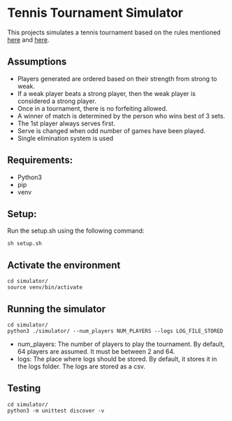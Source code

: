 # Tennis Tournament Simulator

This projects simulates a tennis tournament based on the rules mentioned [here](https://en.wikipedia.org/wiki/Tennis_scoring_system) and [here](https://www.youtube.com/watch?v=stdk_U0pL0o).

## Assumptions
- Players generated are ordered based on their strength from strong to weak.
- If a weak player beats a strong player, then the weak player is considered a strong player.
- Once in a tournament, there is no forfeiting allowed.
- A winner of match is determined by the person who wins best of 3 sets.
- The 1st player always serves first.
- Serve is changed when odd number of games have been played.
- Single elimination system is used

## Requirements:
- Python3
- pip
- venv

## Setup:
Run the setup.sh using the following command:
```
sh setup.sh
```

## Activate the environment
```
cd simulator/
source venv/bin/activate
```

## Running the simulator
```
cd simulator/
python3 ./simulator/ --num_players NUM_PLAYERS --logs LOG_FILE_STORED
```

- num_players: The number of players to play the tournament. By default, 64 players are assumed. It must be between 2 and 64.
- logs: The place where logs should be stored. By default, it stores it in the logs folder. The logs are stored as a csv.

## Testing
```
cd simulator/
python3 -m unittest discover -v
```